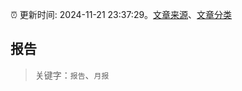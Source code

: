 :alarm_clock: 更新时间: 2024-11-21 23:37:29。[文章来源](/README.md)、[文章分类](/TAGS.md)

## 报告


> 关键字：`报告`、`月报`



